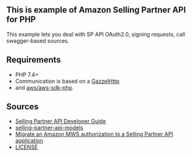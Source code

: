 This is example of Amazon Selling Partner API for PHP
----------------------
This example lets you deal with SP API OAuth2.0, signing requests, call swagger-based sources.

Requirements
----------------------
* PHP 7.4+
* Communication is based on a [GazzelHttp](https://github.com/guzzle/guzzle) 
* and [aws/aws-sdk-php](https://github.com/aws/aws-sdk-php).

Sources
----------------------
* [Selling Partner API Developer Guide](https://github.com/amzn/selling-partner-api-docs/blob/main/guides/developer-guide/SellingPartnerApiDeveloperGuide.md)
* [selling-partner-api-models](https://github.com/amzn/selling-partner-api-models)
* [Migrate an Amazon MWS authorization to a Selling Partner API application](https://github.com/amzn/selling-partner-api-docs/blob/main/guides/use-case-guides/authorization-api-use-case-guide.md#Tutorial-Migrate-an-Amazon-MWS-authorization-to-a-Selling-Partner-API-application)
* [LICENSE](LICENSE)
